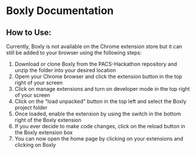 # Boxly Documentation 

## How to Use:
Currently, Boxly is not available on the Chrome extension store but it can still be added to your browser using the following steps:
1. Download or clone Boxly from the PACS-Hackathon repository and unzip the folder into your desired location
2. Opem your Chrome browser and click the extension button in the top right of your screen
3. Click on manage extensions and turn on developer mode in the top right of your screen
4. Click on the "load unpacked" button in the top left and select the Boxly project folder
5. Once loaded, enable the extension by using the switch in the bottom right of the Boxly extension
6. If you ever decide to make code changes, click on the reload button in the Boxly extension box
7. You can now open the home page by clicking on your extensions and clicking on Boxly
